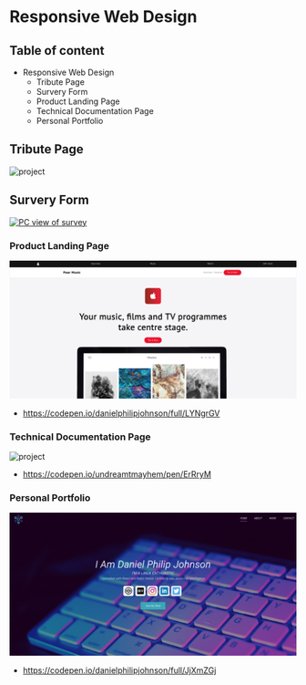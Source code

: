 # Responsive Web Design

## Table of content
- Responsive Web Design
    - Tribute Page
    - Survery Form
    - Product Landing Page
    - Technical Documentation Page
    - Personal Portfolio
## Tribute Page

![project](https://res.cloudinary.com/dpj88/image/upload/v1591612960/fcc/responsive/tributepage_cfeojq.png)

## Survery Form


<a href="https://codepen.io/danielphilipjohnson/full/oNxabPN">![PC view of survey](https://github.com/danielphilipjohnson/HTML-and-CSS-portfolio/blob/master/portfolio-images/suvey-pc-portfolio.png)
</a>


### Product Landing Page
![project](https://raw.githubusercontent.com/danielphilipjohnson/Free-Code-Camp-Portfolio-2018-2019/master/1.Responsive-Web-Design-Certification/3.Product-Landing-Page/img/screenshots/Build-a-Product-Landing-Page-Desktop.png)

- https://codepen.io/danielphilipjohnson/full/LYNgrGV


### Technical Documentation Page
![project](https://res.cloudinary.com/dpj88/image/upload/v1591612951/fcc/responsive/techincaldocument_hpi24d.png)

- https://codepen.io/undreamtmayhem/pen/ErRryM

### Personal Portfolio
![project](https://raw.githubusercontent.com/danielphilipjohnson/Free-Code-Camp-Portfolio-2018-2019/master/1.Responsive-Web-Design-Certification/5.Personal-Portfolio-Webpage/img/screenshots/portfolio-pc.jpg)


- https://codepen.io/danielphilipjohnson/full/JjXmZGj